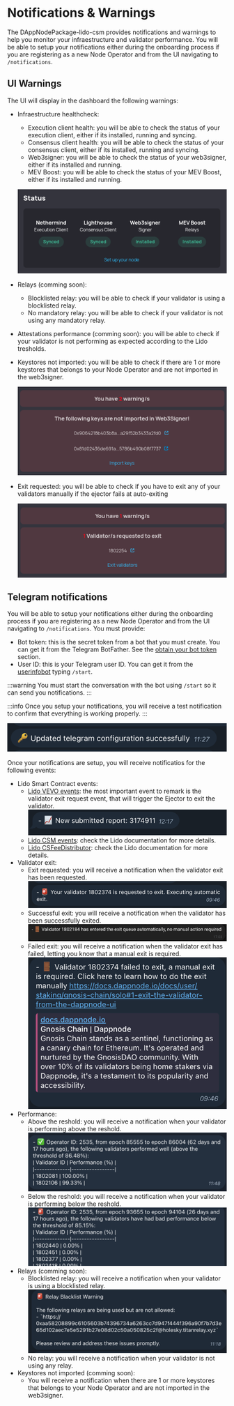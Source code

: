 # Notifications & Warnings

The DAppNodePackage-lido-csm provides notifications and warnings to help you monitor your infraestructure and validator performance. You will be able to setup your notifications either during the onboarding process if you are registering as a new Node Operator and from the UI navigating to `/notifications`.

## **UI Warnings**

The UI will display in the dashboard the following warnings:

- Infraestructure healthcheck:

  - Execution client health: you will be able to check the status of your execution client, either if its installed, running and syncing.
  - Consensus client health: you will be able to check the status of your consensus client, either if its installed, running and syncing.
  - Web3signer: you will be able to check the status of your web3signer, either if its installed and running.
  - MEV Boost: you will be able to check the status of your MEV Boost, either if its installed and running.

  ![lido-csm-infra-healthcheck](/img/lido-csm-infra-healthcheck.png)

- Relays (comming soon):
  - Blocklisted relay: you will be able to check if your validator is using a blocklisted relay.
  - No mandatory relay: you will be able to check if your validator is not using any mandatory relay.
- Attestations performance (comming soon): you will be able to check if your validator is not performing as expected according to the Lido tresholds.
- Keystores not imported: you will be able to check if there are 1 or more keystores that belongs to your Node Operator and are not imported in the web3signer.

  ![lido-csm-exit-requested](/img/lido-csm-keys-not-imported-warning.png)

- Exit requested: you will be able to check if you have to exit any of your validators manually if the ejector fails at auto-exiting

  ![lido-csm-exit-requested](/img/lido-csm-exit-request-warning.png)

## **Telegram notifications**

You will be able to setup your notifications either during the onboarding process if you are registering as a new Node Operator and from the UI navigating to `/notifications`. You must provide:

- Bot token: this is the secret token from a bot that you must create. You can get it from the Telegram BotFather. See the [obtain your bot token](https://core.telegram.org/bots/tutorial#obtain-your-bot-token) section.
- User ID: this is your Telegram user ID. You can get it from the [userinfobot](https://t.me/userinfobot) typing `/start`.

:::warning
You must start the conversation with the bot using `/start` so it can send you notifications.
:::

:::info
Once you setup your notifications, you will receive a test notification to confirm that everything is working properly.
:::

![lido-csm-telegram-update](/img/lido-csm-telegram-update.png)

Once your notifications are setup, you will receive notificatios for the following events:

- Lido Smart Contract events:
  - [Lido VEVO events](https://docs.lido.fi/staking-modules/csm/guides/events/#contract-vebo): the most important event to remark is the validator exit request event, that will trigger the Ejector to exit the validator.
    ![lido-csm-report-submitted](/img/lido-csm-report-submitted.png)
  - [Lido CSM events](https://docs.lido.fi/staking-modules/csm/guides/events/#contract-csm): check the Lido documentation for more details.
  - [Lido CSFeeDistributor](https://docs.lido.fi/staking-modules/csm/guides/events/#contract-csfeedistributor): check the Lido documentation for more details.
- Validator exit:
  - Exit requested: you will receive a notification when the validator exit has been requested.
    ![lido-csm-exit-requested](/img/lido-csm-exit-requested.png)
  - Successful exit: you will receive a notification when the validator has been successfully exited.
    ![lido-csm-exit-success](/img/lido-csm-exit-success.png)
  - Failed exit: you will receive a notification when the validator exit has failed, letting you know that a manual exit is required.
    ![lido-csm-exit-failed](/img/lido-csm-exit-failed.png)
- Performance:
  - Above the reshold: you will receive a notification when your validator is performing above the reshold.
  ![lido-csm-performance-notification-above](/img/lido-csm-performance-notification-above.png)
  - Below the reshold: you will receive a notification when your validator is performing below the reshold.
  ![lido-csm-performance-notification-below](/img/lido-csm-performance-notification-below.png)
- Relays (comming soon):
  - Blocklisted relay: you will receive a notification when your validator is using a blocklisted relay.
    ![lido-csm-relay-notification](/img/lido-csm-relay-notification.png)
  - No relay: you will receive a notification when your validator is not using any relay.
- Keystores not imported (comming soon):
  - You will receive a notification when there are 1 or more keystores that belongs to your Node Operator and are not imported in the web3signer.
